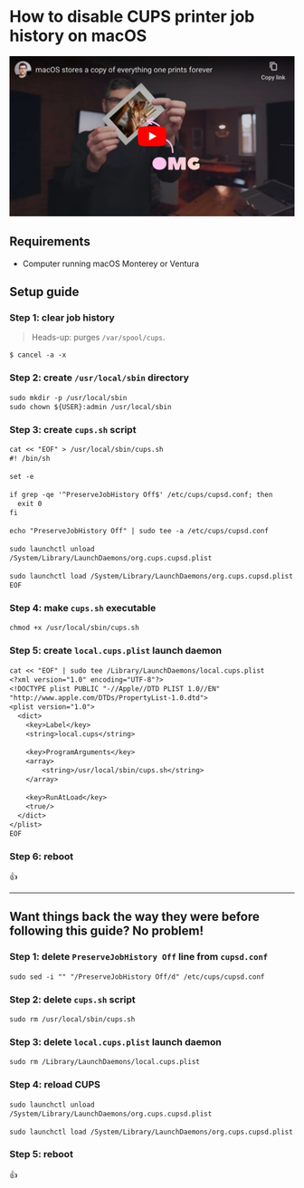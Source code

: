 <!--
Title: How to disable CUPS printer job history on macOS
Description: Learn how to disable CUPS printer job history on macOS.
Author: Sun Knudsen <https://github.com/sunknudsen>
Contributors: Sun Knudsen <https://github.com/sunknudsen>
Reviewers:
Publication date: 2022-10-29T13:05:18.112Z
Listed: true
Pinned:
-->

# How to disable CUPS printer job history on macOS

[![macOS stores a copy of everything one prints forever](macos-stores-a-copy-of-everything-one-prints-forever.jpeg)](https://www.youtube.com/watch?v=eAgfeVNKdoo "macOS stores a copy of everything one prints forever")

## Requirements

- Computer running macOS Monterey or Ventura

## Setup guide

### Step 1: clear job history

> Heads-up: purges `/var/spool/cups`.

```shell
$ cancel -a -x
```

### Step 2: create `/usr/local/sbin` directory

```shell
sudo mkdir -p /usr/local/sbin
sudo chown ${USER}:admin /usr/local/sbin
```

### Step 3: create `cups.sh` script

```shell
cat << "EOF" > /usr/local/sbin/cups.sh
#! /bin/sh

set -e

if grep -qe '^PreserveJobHistory Off$' /etc/cups/cupsd.conf; then
  exit 0
fi

echo "PreserveJobHistory Off" | sudo tee -a /etc/cups/cupsd.conf

sudo launchctl unload /System/Library/LaunchDaemons/org.cups.cupsd.plist

sudo launchctl load /System/Library/LaunchDaemons/org.cups.cupsd.plist
EOF
```

### Step 4: make `cups.sh` executable

```shell
chmod +x /usr/local/sbin/cups.sh
```

### Step 5: create `local.cups.plist` launch daemon

```shell
cat << "EOF" | sudo tee /Library/LaunchDaemons/local.cups.plist
<?xml version="1.0" encoding="UTF-8"?>
<!DOCTYPE plist PUBLIC "-//Apple//DTD PLIST 1.0//EN" "http://www.apple.com/DTDs/PropertyList-1.0.dtd">
<plist version="1.0">
  <dict>
    <key>Label</key>
    <string>local.cups</string>

    <key>ProgramArguments</key>
    <array>
        <string>/usr/local/sbin/cups.sh</string>
    </array>

    <key>RunAtLoad</key>
    <true/>
  </dict>
</plist>
EOF
```

### Step 6: reboot

👍

---

## Want things back the way they were before following this guide? No problem!

### Step 1: delete `PreserveJobHistory Off` line from `cupsd.conf`

```shell
sudo sed -i "" "/PreserveJobHistory Off/d" /etc/cups/cupsd.conf
```

### Step 2: delete `cups.sh` script

```shell
sudo rm /usr/local/sbin/cups.sh
```

### Step 3: delete `local.cups.plist` launch daemon

```shell
sudo rm /Library/LaunchDaemons/local.cups.plist
```

### Step 4: reload CUPS

```shell
sudo launchctl unload /System/Library/LaunchDaemons/org.cups.cupsd.plist

sudo launchctl load /System/Library/LaunchDaemons/org.cups.cupsd.plist
```

### Step 5: reboot

👍
